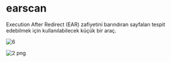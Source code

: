 # earscan
Execution After Redirect (EAR) zafiyetini barındıran sayfaları tespit edebilmek için kullanılabilecek küçük bir araç.

![6](https://github.com/rk400/earscan/assets/155110459/887a9764-e064-47c6-a5cc-6e8aae5a967b)

![2 png](https://github.com/rk400/earscan/assets/155110459/9db4dd0a-9a00-42f4-bc9b-40eca60fcb6a)
